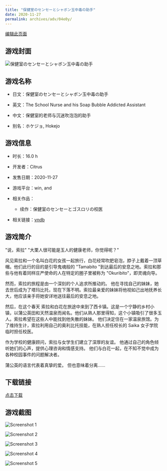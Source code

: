 ```yaml
---
title: "保健室のセンセーとシャボン玉中毒の助手"
date: 2020-11-27
permalink: archives/adv/04e0y/
---
```

[编辑此页面](https://github.com/ACG-3/ADV3-source/blob/main/source/_posts/%E4%BF%9D%E5%81%A5%E5%AE%A4%E3%81%AE%E3%82%BB%E3%83%B3%E3%82%BB%E3%83%BC%E3%81%A8%E3%82%B7%E3%83%A3%E3%83%9C%E3%83%B3%E7%8E%89%E4%B8%AD%E6%AF%92%E3%81%AE%E5%8A%A9%E6%89%8B.md)

## 游戏封面

![保健室のセンセーとシャボン玉中毒の助手](https://pan.timero.xyz/d/onedrive/img_lib_001/%E4%BF%9D%E5%81%A5%E5%AE%A4%E3%81%AE%E3%82%BB%E3%83%B3%E3%82%BB%E3%83%BC%E3%81%A8%E3%82%B7%E3%83%A3%E3%83%9C%E3%83%B3%E7%8E%89%E4%B8%AD%E6%AF%92%E3%81%AE%E5%8A%A9%E6%89%8B_cover.avif)


## 游戏名称

- 日文：保健室のセンセーとシャボン玉中毒の助手
- 英文：The School Nurse and his Soap Bubble Addicted Assistant
- 中文：保健室的老师与沉迷吹泡泡的助手

- 别名：ホケジョ, Hokejo


## 游戏信息

- 时长：16.0 h
- 开发者：Citrus
- 发售日期：2020-11-27
- 游戏平台：win, and
- 相关作品：
   - 续作：保健室のセンセーとゴスロリの校医

- 相关链接：[vndb](https://vndb.org/v28666)


## 游戏简介

"说，索拉"
"大栗人很可能是玉人的健康老师，你觉得呢？"

风见索拉和一个名叫白花的女孩一起旅行，白花经常吹肥皂泡，脖子上戴着一顶草帽。他们此行的目的是引导鬼魂般的 "Tamabito "到达最后的安息之地。索拉和那些与他有着同样庄严使命的人在特定的圈子里被称为 "Okuribito"，即灵魂向导。

然而，索拉的旅程是由一个深刻的个人追求所推动的。
他在寻找自己的妹妹，她去世后成为了塔玛比托，现在下落不明。索拉最亲爱的妹妹将他视如己出地抚养长大，他应该亲手将她安详地送往最后的安息之地。

然后，在这个春天
索拉和白花在旅途中来到了西卡镇。这是一个宁静的乡村小镇，以蒲公英田和天然温泉而闻名。他们从熟人那里得知，这个小镇吸引了很多玉人。索拉希望在这些人中能找到他失散的妹妹。
他们决定住在一家温泉旅馆。为了维持生计，索拉利用自己的奥利比托技能，在熟人担任校长的 Saika 女子学院临时担任校医。

作为学校的健康顾问，索拉与女学生们建立了深厚的友谊。
他通过自己的角色倾听她们的心声，提供心理咨询和情感支持。
他们与白花一起，在不知不觉中成为各种校园事件的问题解决者。

蒲公英的语言代表着真挚的爱。
但也意味着分离......




## 下载链接

[点击下载](https://pan.timero.xyz/onedrive/adv_lib_001/%E4%BF%9D%E5%81%A5%E5%AE%A4%E3%81%AE%E3%82%BB%E3%83%B3%E3%82%BB%E3%83%BC%E3%81%A8%E3%82%B7%E3%83%A3%E3%83%9C%E3%83%B3%E7%8E%89%E4%B8%AD%E6%AF%92%E3%81%AE%E5%8A%A9%E6%89%8B)


## 游戏截图


![Screenshot 1](https://pan.timero.xyz/d/onedrive/img_lib_001/%E4%BF%9D%E5%81%A5%E5%AE%A4%E3%81%AE%E3%82%BB%E3%83%B3%E3%82%BB%E3%83%BC%E3%81%A8%E3%82%B7%E3%83%A3%E3%83%9C%E3%83%B3%E7%8E%89%E4%B8%AD%E6%AF%92%E3%81%AE%E5%8A%A9%E6%89%8B_Screenshot_1.avif)

![Screenshot 2](https://pan.timero.xyz/d/onedrive/img_lib_001/%E4%BF%9D%E5%81%A5%E5%AE%A4%E3%81%AE%E3%82%BB%E3%83%B3%E3%82%BB%E3%83%BC%E3%81%A8%E3%82%B7%E3%83%A3%E3%83%9C%E3%83%B3%E7%8E%89%E4%B8%AD%E6%AF%92%E3%81%AE%E5%8A%A9%E6%89%8B_Screenshot_2.avif)

![Screenshot 3](https://pan.timero.xyz/d/onedrive/img_lib_001/%E4%BF%9D%E5%81%A5%E5%AE%A4%E3%81%AE%E3%82%BB%E3%83%B3%E3%82%BB%E3%83%BC%E3%81%A8%E3%82%B7%E3%83%A3%E3%83%9C%E3%83%B3%E7%8E%89%E4%B8%AD%E6%AF%92%E3%81%AE%E5%8A%A9%E6%89%8B_Screenshot_3.avif)

![Screenshot 4](https://pan.timero.xyz/d/onedrive/img_lib_001/%E4%BF%9D%E5%81%A5%E5%AE%A4%E3%81%AE%E3%82%BB%E3%83%B3%E3%82%BB%E3%83%BC%E3%81%A8%E3%82%B7%E3%83%A3%E3%83%9C%E3%83%B3%E7%8E%89%E4%B8%AD%E6%AF%92%E3%81%AE%E5%8A%A9%E6%89%8B_Screenshot_4.avif)

![Screenshot 5](https://pan.timero.xyz/d/onedrive/img_lib_001/%E4%BF%9D%E5%81%A5%E5%AE%A4%E3%81%AE%E3%82%BB%E3%83%B3%E3%82%BB%E3%83%BC%E3%81%A8%E3%82%B7%E3%83%A3%E3%83%9C%E3%83%B3%E7%8E%89%E4%B8%AD%E6%AF%92%E3%81%AE%E5%8A%A9%E6%89%8B_Screenshot_5.avif)

